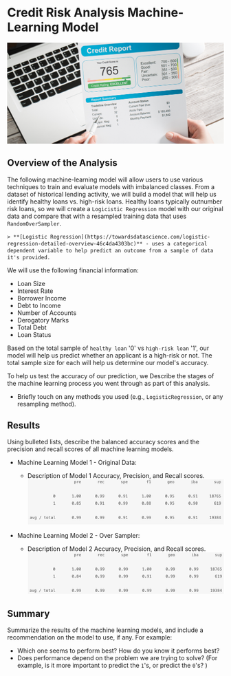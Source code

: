 # Credit Risk Analysis Machine-Learning Model
![machinelearning](images/credit_report.jpg)

## Overview of the Analysis

The following machine-learning model will allow users to use various techniques to train and evaluate models with imbalanced classes.  From a dataset of historical lending activity, we will build a model that will help us identify healthy loans vs. high-risk loans.  Healthy loans typically outnumber risk loans, so we will create a `Logicistic Regression` model with our original data and compare that with a resampled training data that uses `RandomOverSampler`.

    > **[Logistic Regression](https://towardsdatascience.com/logistic-regression-detailed-overview-46c4da4303bc)** - uses a categorical dependent variable to help predict an outcome from a sample of data it's provided.

We will use the following financial information:

* Loan Size
* Interest Rate
* Borrower Income
* Debt to Income
* Number of Accounts
* Derogatory Marks
* Total Debt
* Loan Status

Based on the total sample of `healthy loan` '0' vs `high-risk loan` '1', our model will help us predict whether an applicant is a high-risk or not.  The total sample size for each will help us determine our model's accuracy.

To help us test the accuracy of our prediction, we 
Describe the stages of the machine learning process you went through as part of this analysis.
* Briefly touch on any methods you used (e.g., `LogisticRegression`, or any resampling method).

## Results

Using bulleted lists, describe the balanced accuracy scores and the precision and recall scores of all machine learning models.

* Machine Learning Model 1 - Original Data:
  * Description of Model 1 Accuracy, Precision, and Recall scores.
![original](images/original_report.jpg)


* Machine Learning Model 2 - Over Sampler:
  * Description of Model 2 Accuracy, Precision, and Recall scores.
![imbalanced](images/imbalanced_report.jpg)

## Summary

Summarize the results of the machine learning models, and include a recommendation on the model to use, if any. For example:
* Which one seems to perform best? How do you know it performs best?
* Does performance depend on the problem we are trying to solve? (For example, is it more important to predict the `1`'s, or predict the `0`'s? )
